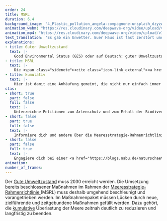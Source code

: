 ```yaml
---
order: 24
title: MSRL
duration: 6.4
background_image: "4_Plastic_pollution_angela-compagnone-unsplash_dzyzwh_rboxn6.jpg#4cd4ff"
animation_webm: "https://res.cloudinary.com/deepwave-org/video/upload/v1721820993/mo24_r5nwu8.webm"
animation_mp4: "https://res.cloudinary.com/deepwave-org/video/upload/v1721820828/mo24_wk8x9o.mp4"
text_translation: 'Es gab ein Unwetter. Euer Haus ist fast zerstört und ihr braucht Handwerker:innen, um es zu reparieren. Dringend. Also macht ihr eine Liste mit den Aufgaben für die verschiedenen Gewerke und beauftragt die Firmen. Aber die machen auch wieder nur Listen und ihr bekommt ständig neue Kostenvoranschläge und neue Termine zugeschickt. Und ihr sitzt vor eurem Haus, ohne Dach, ohne Strom, ohne Wasser, und alle schicken sich nur Papiere hin und her… '
explanations:
- title: Guter Umweltzustand
  text: |-
    Good Environmental Status (GES) oder auf Deutsch: guter Umweltzustand. Den wollten die EU-Staaten in ihren Gewässern bis 2020 erreichen. 2020. Wir haben: 2024. Aus Wollen wurde Sollen und aus Sollen: lieber riskieren, Strafgelder an die EU zu zahlen.
- title: MSRL
  text: |-
    Die <span class="sidenote"><cite class="icon-link_external"><a href="https://eur-lex.europa.eu/legal-content/DE/TXT/?uri=celex%3A32008L0056" target="_blank" rel="noopener">Richtlinie 2008/56/EG des Europäischen Parlaments und des Rates vom 17. Juni 2008 zur Schaffung eines Ordnungsrahmens für Maßnahmen der Gemeinschaft im Bereich der Meeresumwelt (Meeresstrategie-Rahmenrichtlinie)</a></cite><span>EU-Meeresstrategie-Rahmenrichtlinie</span></span> (MSRL) sollte in einem sechsjährigen Zyklus mit drei Phasen den Meeren europaweit <span class="expander"><span class="trigger">bis 2020</span><span class="info">verabschiedet wurde sie bereits 2008</span></span> ihre ursprüngliche Bedeutung als Lebensraum und Ort der Vielfalt zurückgeben, sie schützen und erhalten. Sie enthält die elf <span class="expander"><span class="trigger">Deskriptoren,</span><span class="info">(1) biologische Vielfalt, (2) nicht-einheimische Arten, (3) Zustand kommerzieller Fisch- und Schalentierbestände, (4) Nahrungsnetz, (5) Eutrophierung (erhöhter Nährstoffeintrag), (6) Meeresgrund, (7) hydrographische Bedingungen (u.a. Temperatur und Salzgehalt), (8) Schadstoffe, (9) Schadstoffe in Lebensmitteln, (10) Abfälle im Meer, (11) Einleitung von Energie</span></span> mit denen die EU-Mitgliedstaaten den Zustand ihrer Meere bewerten und verbessern, die Meere in einen guten Umweltzustand (weil man mit Abkürzungen besser hantieren kann: GES) versetzen sollen. Dieses Ziel hat Deutschland krachend verfehlt. Viel zu unambitioniert und vage wurden die Ziele und Maßnahmen formuliert, vor allem was Fischerei, Nährstoffeintrag und Rohstoffabbau betrifft. Aber wäre alles paletti, wenn die Bundesregierung diese Zielvorgaben erreicht hätte? Eindeutiges Nein, wie eine <span class="sidenote"><cite class="icon-link_external"><a href="https://www.greenpeace.de/sites/default/files/publications/20200707-greenpeace-report-zustand-nordsee-ostsee.pdf" target="_blank" rel="noopener">Der Zustand von Nord- und Ostsee / greenpeace</a></cite><span>Studie von Greenpea</span></span>ce aus 2020 zeigt. Selbst wenn wir alle Maßnahmen umsetzen würden, die aufgeführt waren, würden wir laut Begutachtung niemals den GES erreichen. Also ließ die EU uns noch mal von vorne anfangen. Und dieses Spiel geht jetzt in die zigste Runde, wir zählen schon nicht mehr mit.
- title: kumulativ
  text: |-
    Hier ist damit eine Anhäufung gemeint, die nicht nur einfach immer mehr Dinge aufeinanderstapelt, sondern den Effekt der einzelnen, angehäuften Dinge durchs Anhäufen steigert. Wir reden hier also nicht nur von Überfischung, Zerstörung der Meeresböden durch die Grundschleppnetzfischerei, illegaler Fischerei, Geo-Engineering, Industrialisierung der Meere durch neue Nutzungen gigantischen Ausmaßes, Tiefseebergbau, Unterwasserlärm, <span class="expander"><span class="trigger">Eutrophierung</span><span class="info">der Überdüngung der Meere mit einem Zuviel an Nährstoffen, vor allem aus Düngemittel-Einträgen aus der Landwirtschaft</span></span> und anderen Schadstoffeinträgen, Plastifizierung durch Mikro- und Nanoplastik, Versauerung durch CO2-Aufnahme, Überhitzung, wir reden hier davon, was das alles zusammen macht.
ctas:
- short: true
  part: false
  full: false
  text: |-
    Unterzeichne Petitionen zum Artenschutz und zum Erhalt der Biodiversität, um den guten Umweltzustand <a href="https://greenpeace.at/petitionen/artenvielfalt/" target="_blank">GES) der Meere zu erreichen, zum Beispiel diese (hier</a>.
- short: false
  part: true
  full: false
  text: |-
    Informiere dich und andere über die Meeresstrategie-Rahmenrichtlinie <a href="https://www.bund.net/meere/meerespolitik/meeresstrategie/" target="_blank">MSRL) der EU, zum Beispiel (hier</a>.
- short: false
  part: false
  full: true
  text: |-
    Engagiere dich bei einer <a href="https://blogs.nabu.de/naturschaetze-retten/mehr-lobby-fuer-das-meer/" target="_blank">Partei</a>, die sich für Meeresschutz einsetzt.
animation:
number_of_frames:
---
```

Der [Gute Umweltzustand](# "Guter Umweltzustand") muss 2030 erreicht werden. Die Umsetzung bereits beschlossener Maßnahmen im Rahmen der [Meeresstrategie-Rahmenrichtlinie ](# "MSRL")(MSRL) muss deshalb umgehend beschleunigt und vorangetrieben werden. Im Maßnahmenpaket müssen Lücken durch neue, zielführende und zeitgebundene Maßnahmen gefüllt werden. Dazu gehört, die [kumulative](# "kumulativ") Überlastung der Meere zeitnah deutlich zu reduzieren und langfristig zu beenden.